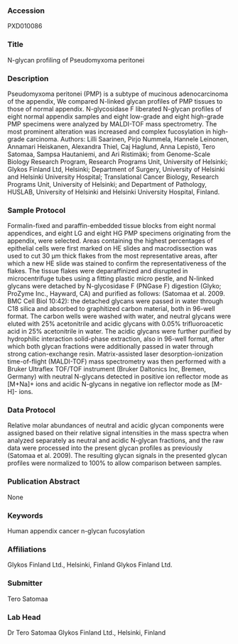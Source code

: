 ### Accession
PXD010086

### Title
N-glycan profiling of Pseudomyxoma peritonei

### Description
Pseudomyxoma peritonei (PMP) is a subtype of mucinous adenocarcinoma of the appendix, We compared N-linked glycan profiles of PMP tissues to those of normal appendix. N-glycosidase F liberated N-glycan profiles of eight normal appendix samples and eight low-grade and eight high-grade PMP specimens were analyzed by MALDI-TOF mass spectrometry. The most prominent alteration was increased and complex fucosylation in high-grade carcinoma. Authors: Lilli Saarinen, Pirjo Nummela, Hannele Leinonen, Annamari Heiskanen, Alexandra Thiel, Caj Haglund, Anna Lepistö, Tero Satomaa, Sampsa Hautaniemi, and Ari Ristimäki; from Genome-Scale Biology Research Program, Research Programs Unit, University of Helsinki; Glykos Finland Ltd, Helsinki; Department of Surgery, University of Helsinki and Helsinki University Hospital; Translational Cancer Biology, Research Programs Unit, University of Helsinki; and Department of Pathology, HUSLAB, University of Helsinki and Helsinki University Hospital, Finland.

### Sample Protocol
Formalin-fixed and paraffin-embedded tissue blocks from eight normal appendices, and eight LG and eight HG PMP specimens originating from the appendix, were selected. Areas containing the highest percentages of epithelial cells were first marked on HE slides and macrodissection was used to cut 30 µm thick flakes from the most representative areas, after which a new HE slide was stained to confirm the representativeness of the flakes. The tissue flakes were deparaffinized and disrupted in microcentrifuge tubes using a fitting plastic micro pestle, and N-linked glycans were detached by N-glycosidase F (PNGase F) digestion (Glyko; ProZyme Inc., Hayward, CA) and purified as follows: (Satomaa et al. 2009. BMC Cell Biol 10:42): the detached glycans were passed in water through C18 silica and absorbed to graphitized carbon material, both in 96-well format. The carbon wells were washed with water, and neutral glycans were eluted with 25% acetonitrile and acidic glycans with 0.05% trifluoroacetic acid in 25% acetonitrile in water. The acidic glycans were further purified by hydrophilic interaction solid-phase extraction, also in 96-well format, after which both glycan fractions were additionally passed in water through strong cation-exchange resin. Matrix-assisted laser desorption-ionization time-of-flight (MALDI-TOF) mass spectrometry was then performed with a Bruker Ultraflex TOF/TOF instrument (Bruker Daltonics Inc, Bremen, Germany) with neutral N-glycans detected in positive ion reflector mode as [M+Na]+ ions and acidic N-glycans in negative ion reflector mode as [M-H]- ions.

### Data Protocol
Relative molar abundances of neutral and acidic glycan components were assigned based on their relative signal intensities in the mass spectra when analyzed separately as neutral and acidic N-glycan fractions, and the raw data were processed into the present glycan profiles as previously (Satomaa et al. 2009). The resulting glycan signals in the presented glycan profiles were normalized to 100% to allow comparison between samples.

### Publication Abstract
None

### Keywords
Human appendix cancer n-glycan fucosylation

### Affiliations
Glykos Finland Ltd., Helsinki, Finland
Glykos Finland Ltd.

### Submitter
Tero Satomaa

### Lab Head
Dr Tero Satomaa
Glykos Finland Ltd., Helsinki, Finland


